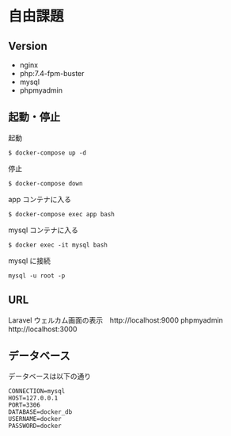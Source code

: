 # 自由課題

## Version

-   nginx
-   php:7.4-fpm-buster
-   mysql
-   phpmyadmin

## 起動・停止

起動

```
$ docker-compose up -d
```

停止

```
$ docker-compose down
```

app コンテナに入る

```
$ docker-compose exec app bash
```

mysql コンテナに入る

```
$ docker exec -it mysql bash
```

mysql に接続

```
mysql -u root -p
```

## URL

Laravel ウェルカム画面の表示　http://localhost:9000
phpmyadmin http://localhost:3000

## データベース

データベースは以下の通り

```
CONNECTION=mysql
HOST=127.0.0.1
PORT=3306
DATABASE=docker_db
USERNAME=docker
PASSWORD=docker
```
